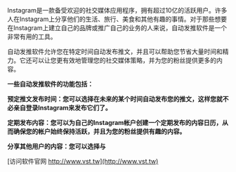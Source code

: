 Instagram是一款备受欢迎的社交媒体应用程序，拥有超过10亿的活跃用户。许多人在Instagram上分享他们的生活、旅行、美食和其他有趣的事情。对于那些想要在Instagram上建立自己的品牌或推广自己的业务的人来说，自动发推软件是一个非常有用的工具。

自动发推软件允许您在特定时间自动发布推文，并且可以帮助您节省大量时间和精力。它还可以让您更有效地管理您的社交媒体策略，并为您的粉丝提供更多的内容。

**一些自动发推软件的功能包括：**

**预定推文发布时间：您可以选择在未来的某个时间自动发布您的推文，这样您就不必亲自登录Instagram来发布它们了。**

**定期发布内容：您可以为自己的Instagram帐户创建一个定期发布的内容日历，从而确保您的帐户始终保持活跃，并且为您的粉丝提供有趣的内容。**

**分享其他用户的内容：您可以选择与**


[访问软件官网 http://www.vst.tw](http://www.vst.tw)
